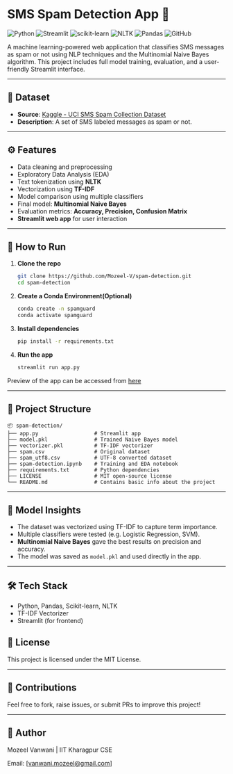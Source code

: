 
# SMS Spam Detection App 📱

![Python](https://img.shields.io/badge/Python-3.10-blue)
![Streamlit](https://img.shields.io/badge/Streamlit-%23FF4B4B.svg?&logo=streamlit&logoColor=white)
![scikit-learn](https://img.shields.io/badge/scikit--learn-F7931E?logo=scikit-learn&logoColor=white)
![NLTK](https://img.shields.io/badge/NLTK-007ACC?logo=nltk&logoColor=white)
![Pandas](https://img.shields.io/badge/Pandas-150458?logo=pandas&logoColor=white)
![GitHub](https://img.shields.io/badge/Hosted_on-GitHub-black?logo=github)

A machine learning-powered web application that classifies SMS messages as spam or not using NLP techniques and the Multinomial Naive Bayes algorithm. This project includes full model training, evaluation, and a user-friendly Streamlit interface.

---

## 📂 Dataset
- **Source**: [Kaggle - UCI SMS Spam Collection Dataset](https://www.kaggle.com/datasets/uciml/sms-spam-collection-dataset)
- **Description**: A set of SMS labeled messages as spam or not.

---

## ⚙️ Features
- Data cleaning and preprocessing
- Exploratory Data Analysis (EDA)
- Text tokenization using **NLTK**
- Vectorization using **TF-IDF**
- Model comparison using multiple classifiers
- Final model: **Multinomial Naive Bayes**
- Evaluation metrics: **Accuracy, Precision, Confusion Matrix**
- **Streamlit web app** for user interaction

---

## 🚀 How to Run

1. **Clone the repo**
   ```bash
   git clone https://github.com/Mozeel-V/spam-detection.git
   cd spam-detection
   ```

2. **Create a Conda Environment(Optional)**
   ```bash
   conda create -n spamguard
   conda activate spamguard
   ```

3. **Install dependencies**
   ```bash
   pip install -r requirements.txt
   ```

4. **Run the app**
   ```bash
   streamlit run app.py
   ```

Preview of the app can be accessed from [here](https://spam-guard.streamlit.app/)

---

## 📁 Project Structure

```
📦 spam-detection/
├── app.py                  # Streamlit app
├── model.pkl               # Trained Naive Bayes model
├── vectorizer.pkl          # TF-IDF vectorizer
├── spam.csv                # Original dataset
├── spam_utf8.csv           # UTF-8 converted dataset
├── spam-detection.ipynb    # Training and EDA notebook
├── requirements.txt        # Python dependencies
├── LICENSE                 # MIT open-source license
└── README.md               # Contains basic info about the project
```

---

## 🧠 Model Insights

- The dataset was vectorized using TF-IDF to capture term importance.
- Multiple classifiers were tested (e.g. Logistic Regression, SVM).
- **Multinomial Naive Bayes** gave the best results on precision and accuracy.
- The model was saved as `model.pkl` and used directly in the app.

---

## 🛠 Tech Stack

- Python, Pandas, Scikit-learn, NLTK
- TF-IDF Vectorizer
- Streamlit (for frontend)

## 📄 License
This project is licensed under the MIT License.

---

## 🤝 Contributions
Feel free to fork, raise issues, or submit PRs to improve this project!

---

## 📝 Author
Mozeel Vanwani | IIT Kharagpur CSE

Email: [vanwani.mozeel@gmail.com]

